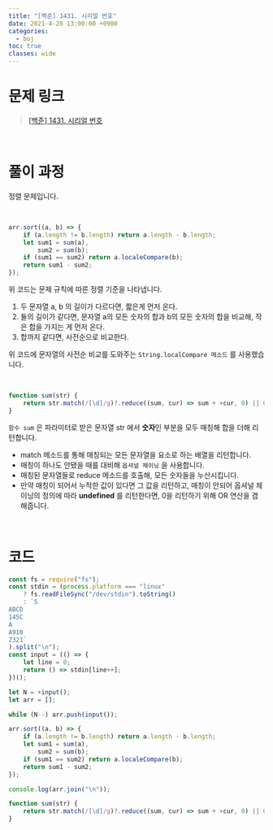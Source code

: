 ```yaml
---
title: "[백준] 1431. 시리얼 번호"
date: 2021-4-28 13:00:00 +0900
categories:
  - boj
toc: true
classes: wide
---
```


# 문제 링크

> [[백준] 1431. 시리얼 번호](https://www.acmicpc.net/problem/1431)

<br>

# 풀이 과정

정렬 문제입니다.

<br>

```jsx
arr.sort((a, b) => {
    if (a.length != b.length) return a.length - b.length;
    let sum1 = sum(a),
        sum2 = sum(b);
    if (sum1 == sum2) return a.localeCompare(b);
    return sum1 - sum2;
});
```

위 코드는 문제 규칙에 따른 정렬 기준을 나타냅니다.

1. 두 문자열 a, b 의 길이가 다르다면, 짧은게 먼저 온다.
2. 둘의 길이가 같다면, 문자열 a의 모든 숫자의 합과 b의 모든 숫자의 합을 비교해, 작은 합을 가지는 게 먼저 온다.
3. 합까지 같다면, 사전순으로 비교한다.

위 코드에 문자열의 사전순 비교를 도와주는 `String.localCompare 메소드` 를 사용했습니다.

<br>

```jsx
function sum(str) {
    return str.match(/[\d]/g)?.reduce((sum, cur) => sum + +cur, 0) || 0;
}
```

`함수 sum` 은 파라미터로 받은 문자열 str 에서 **숫자**인 부분을 모두 매칭해 합을 더해 리턴합니다.

- match 메소드를 통해 매칭되는 모든 문자열을 요소로 하는 배열을 리턴합니다.
- 매칭이 하나도 안됐을 때를 대비해 `옵셔널 체이닝` 을 사용합니다.
- 매칭된 문자열들로 reduce 메소드를 호출해, 모든 숫자들을 누산시킵니다.
- 만약 매칭이 되어서 누적한 값이 있다면 그 값을 리턴하고, 매칭이 안되어 옵셔널 체이닝의 정의에 따라 **undefined** 를 리턴한다면, 0을 리턴하기 위해 OR 연산을 겸해줍니다.

<br>

# 코드

```jsx
const fs = require("fs");
const stdin = (process.platform === "linux"
    ? fs.readFileSync("/dev/stdin").toString()
    : `5
ABCD
145C
A
A910
Z321`
).split("\n");
const input = (() => {
    let line = 0;
    return () => stdin[line++];
})();

let N = +input();
let arr = [];

while (N--) arr.push(input());

arr.sort((a, b) => {
    if (a.length != b.length) return a.length - b.length;
    let sum1 = sum(a),
        sum2 = sum(b);
    if (sum1 == sum2) return a.localeCompare(b);
    return sum1 - sum2;
});

console.log(arr.join("\n"));

function sum(str) {
    return str.match(/[\d]/g)?.reduce((sum, cur) => sum + +cur, 0) || 0;
}
```